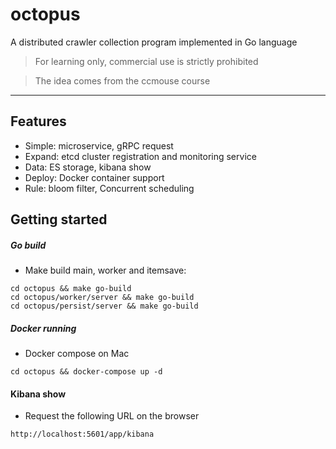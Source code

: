 # octopus
A distributed crawler collection program implemented in Go language



>For learning only, commercial use is strictly prohibited

>The idea comes from the ccmouse course
---

## Features
* Simple: microservice, gRPC request
* Expand: etcd cluster registration and monitoring service
* Data: ES storage, kibana show
* Deploy: Docker container support
* Rule: bloom filter, Concurrent scheduling

## Getting started
##### Go build
- Make build main, worker and itemsave:
```
cd octopus && make go-build
cd octopus/worker/server && make go-build
cd octopus/persist/server && make go-build
```
    
##### Docker running
- Docker compose on Mac
```
cd octopus && docker-compose up -d
```
    
#### Kibana show
- Request the following URL on the browser
```
http://localhost:5601/app/kibana
```
